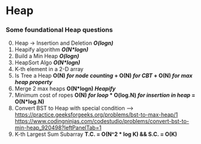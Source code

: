 # Heap
### Some foundational Heap questions 
0) Heap -> Insertion and Deletion **_O(logn)_**
1) Heapify algorithm **_O(N*logn)_**
2) Build a Min Heap **_O(logn)_**
3) HeapSort Algo **_O(N*logn)_**
4) K-th element in a 2-D array
5) Is Tree a Heap **O(N) _for node counting_ + O(N) _for CBT_ + O(N) _for max heap property_**
6) Merge 2 max heaps  **O(N*logn) _Heapify_**
7) Minimum cost of ropes **O(N) _for loop_ * O(log.N) _for insertion in heap_ = O(N*log.N)**
8) Convert BST to Heap with special condition --> https://practice.geeksforgeeks.org/problems/bst-to-max-heap/1 https://www.codingninjas.com/codestudio/problems/convert-bst-to-min-heap_920498?leftPanelTab=1  
9) K-th Largest Sum Subarray **T.C. = O(N^2 * log K) && S.C. = O(K)**
